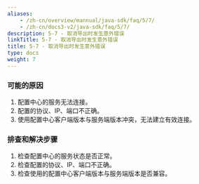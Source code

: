 ```yaml
---
aliases:
    - /zh-cn/overview/mannual/java-sdk/faq/5/7/
    - /zh-cn/docs3-v2/java-sdk/faq/5/7/
description: 5-7 - 取消导出时发生意外错误
linkTitle: 5-7 - 取消导出时发生意外错误
title: 5-7 - 取消导出时发生意外错误
type: docs
weight: 7
---
```







### 可能的原因

1. 配置中心的服务无法连接。
2. 配置的协议、IP、端口不正确。
3. 使用配置中心客户端版本与服务端版本冲突，无法建立有效连接。

### 排查和解决步骤

1. 检查配置中心的服务状态是否正常。
2. 检查配置的协议、IP、端口不正确。
3. 检查使用的配置中心客户端版本与服务端版本是否兼容。